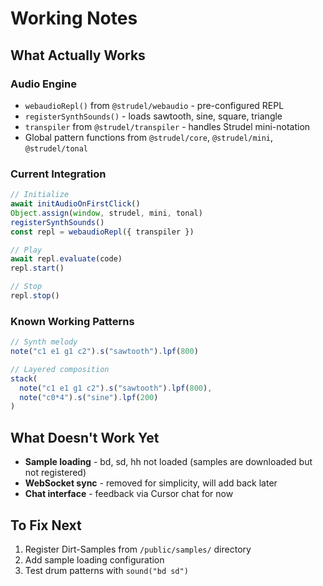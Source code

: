 # Working Notes

## What Actually Works

### Audio Engine
- `webaudioRepl()` from `@strudel/webaudio` - pre-configured REPL
- `registerSynthSounds()` - loads sawtooth, sine, square, triangle
- `transpiler` from `@strudel/transpiler` - handles Strudel mini-notation
- Global pattern functions from `@strudel/core`, `@strudel/mini`, `@strudel/tonal`

### Current Integration
```javascript
// Initialize
await initAudioOnFirstClick()
Object.assign(window, strudel, mini, tonal)
registerSynthSounds()
const repl = webaudioRepl({ transpiler })

// Play
await repl.evaluate(code)
repl.start()

// Stop  
repl.stop()
```

### Known Working Patterns
```javascript
// Synth melody
note("c1 e1 g1 c2").s("sawtooth").lpf(800)

// Layered composition
stack(
  note("c1 e1 g1 c2").s("sawtooth").lpf(800),
  note("c0*4").s("sine").lpf(200)
)
```

## What Doesn't Work Yet

- **Sample loading** - bd, sd, hh not loaded (samples are downloaded but not registered)
- **WebSocket sync** - removed for simplicity, will add back later
- **Chat interface** - feedback via Cursor chat for now

## To Fix Next

1. Register Dirt-Samples from `/public/samples/` directory
2. Add sample loading configuration  
3. Test drum patterns with `sound("bd sd")`

